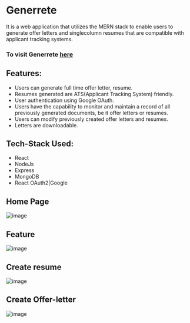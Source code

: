 # Generrete
It is a web application that utilizes the MERN stack to enable users to generate offer letters and singlecolumn
resumes that are compatible with applicant tracking systems.

### To visit Generrete [here](https://generrete.netlify.app/) 

## Features:
- Users can generate full time offer letter, resume.
- Resumes generated are ATS(Applicant Tracking System) friendly.
- User authentication using Google OAuth.
- Users have the capability to monitor and maintain a record of all previously generated documents, be it offer letters or resumes.
- Users can modify previously created offer letters and resumes.
- Letters are downloadable.

## Tech-Stack Used:
- React
- NodeJs
- Express
- MongoDB
- React OAuth2|Google

## Home Page
![image](https://github.com/Chirag-12345/Generrete/assets/88598849/bc3e3afa-8948-492c-8baa-62aa4dc0799e)

## Feature
![image](https://github.com/Chirag-12345/Generrete/assets/88598849/7c86af7b-6283-4df7-a9de-b76382710977)

## Create resume
![image](https://github.com/Chirag-12345/Generrete/assets/88598849/5377ef0d-168c-4d9f-aee9-41a30534cdf2)

## Create Offer-letter
![image](https://github.com/Chirag-12345/Generrete/assets/88598849/61c8a395-c9e9-4d10-8f35-4d25dc5c4c1d)





